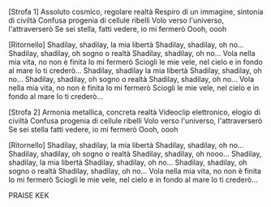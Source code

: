 [Strofa 1]
Assoluto cosmico, regolare realtà
Respiro di un immagine, sintonia di civiltà
Confusa progenia di cellule ribelli
Volo verso l'universo, l'attraverserò
Se sei stella, fatti vedere, io mi fermerò
Oooh, oooh

[Ritornello]
Shadilay, shadilay, la mia libertà
Shadilay, shadilay, oh no...
Shadilay, shadilay, oh sogno o realtà
Shadilay, shadilay, oh no...
Vola nella mia vita, no non è finita
Io mi fermerò
Sciogli le mie vele, nel cielo e in fondo al mare
Io ti crederò...
Shadilay, shadilay la mia libertà
Shadilay, shadilay, oh no...
Shadilay, shadilay, oh sogno o realtà
Shadilay, shadilay, oh no...
Vola nella mia vita, no non è finita
Io mi fermerò
Sciogli le mie vele, nel cielo e in fondo al mare
Io ti crederò...

[Strofa 2]
Armonia metallica, concreta realtà
Videoclip elettronico, elogio di civiltà
Confusa progenia di cellule ribelli
Volo verso l'universo, l'attraverserò
Se sei stella fatti vedere, io mi fermerò
Oooh, oooh

[Ritornello]
Shadilay, shadilay, la mia libertà
Shadilay, shadilay, oh no...
Shadilay, shadilay, oh sogno o realtà
Shadilay, shadilay, oh nooo...
Shadilay, shadilay, la mia libertà
Shadilay, shadilay, oh no...
Shadilay, shadilay, oh sogno o realtà
Shadilay, shadilay, oh no...
Vola nella mia vita, no non è finita
Io mi fermerò
Sciogli le mie vele, nel cielo e in fondo al mare
Io ti crederò...

PRAISE KEK
